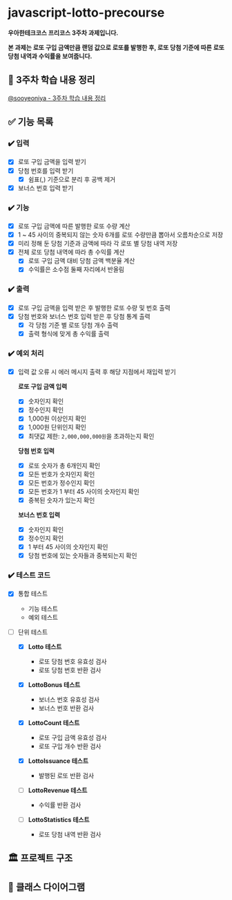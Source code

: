 # javascript-lotto-precourse

**우아한테크코스 프리코스 3주차 과제입니다.**

**본 과제는 로또 구입 금액만큼 랜덤 값으로 로또를 발행한 후, 로또 당첨 기준에 따른 로또 당첨 내역과 수익률을 보여줍니다.**

## 📖 3주차 학습 내용 정리

[@sooyeoniya - 3주차 학습 내용 정리](about:blank)

## ✅ 기능 목록

### ✔️ 입력

  - [x] 로또 구입 금액을 입력 받기
  - [x] 당첨 번호를 입력 받기
    - [x] 쉼표(,) 기준으로 분리 후 공백 제거
  - [x] 보너스 번호 입력 받기

### ✔️ 기능

  - [x] 로또 구입 금액에 따른 발행한 로또 수량 계산
  - [x] 1 ~ 45 사이의 중복되지 않는 숫자 6개를 로또 수량만큼 뽑아서 오름차순으로 저장
  - [x] 미리 정해 둔 당첨 기준과 금액에 따라 각 로또 별 당첨 내역 저장
  - [x] 전체 로또 당첨 내역에 따라 총 수익률 계산
    - [x] 로또 구입 금액 대비 당첨 금액 백분율 계산
    - [x] 수익률은 소수점 둘째 자리에서 반올림

### ✔️ 출력

  - [x] 로또 구입 금액을 입력 받은 후 발행한 로또 수량 및 번호 출력
  - [x] 당첨 번호와 보너스 번호 입력 받은 후 당첨 통계 출력
    - [x] 각 당첨 기준 별 로또 당첨 개수 출력
    - [x] 출력 형식에 맞게 총 수익률 출력

### ✔️ 예외 처리
  - [x] 입력 값 오류 시 에러 메시지 출력 후 해당 지점에서 재입력 받기

    **로또 구입 금액 입력**
    - [x] 숫자인지 확인
    - [x] 정수인지 확인
    - [x] 1,000원 이상인지 확인
    - [x] 1,000원 단위인지 확인
    - [x] 최댓값 제한: `2,000,000,000원`을 초과하는지 확인

    **당첨 번호 입력**
    - [x] 로또 숫자가 총 6개인지 확인
    - [x] 모든 번호가 숫자인지 확인
    - [x] 모든 번호가 정수인지 확인
    - [x] 모든 번호가 1 부터 45 사이의 숫자인지 확인
    - [x] 중복된 숫자가 있는지 확인
  
    **보너스 번호 입력**
    - [x] 숫자인지 확인
    - [x] 정수인지 확인
    - [x] 1 부터 45 사이의 숫자인지 확인
    - [x] 당첨 번호에 있는 숫자들과 중복되는지 확인

### ✔️ 테스트 코드

  - [x] 통합 테스트

      - 기능 테스트
      - 예외 테스트

  - [ ] 단위 테스트

      - [x] **Lotto 테스트**
          - 로또 당첨 번호 유효성 검사
          - 로또 당첨 번호 반환 검사

      - [x] **LottoBonus 테스트**
          - 보너스 번호 유효성 검사
          - 보너스 번호 반환 검사

      - [x] **LottoCount 테스트**
          - 로또 구입 금액 유효성 검사
          - 로또 구입 개수 반환 검사

      - [x] **LottoIssuance 테스트**
          - 발행된 로또 반환 검사

      - [ ] **LottoRevenue 테스트**
          - 수익률 반환 검사

      - [ ] **LottoStatistics 테스트**
          - 로또 당첨 내역 반환 검사

## 🏛️ 프로젝트 구조

## 🔗 클래스 다이어그램